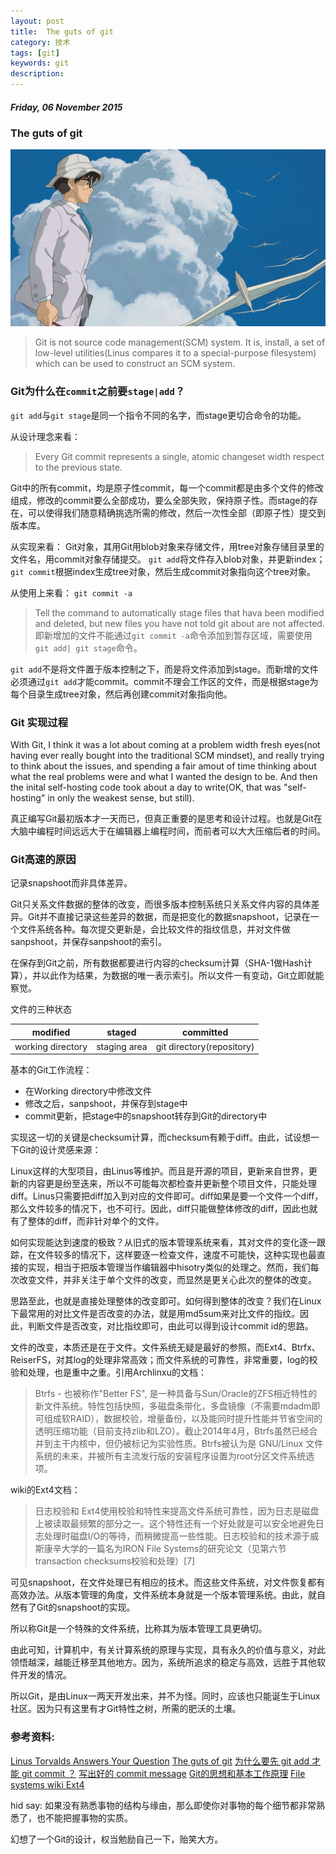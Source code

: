 ```yaml
---
layout: post
title:  The guts of git
category: 技术
tags: [git]
keywords: git
description:
---
```


##### Friday, 06 November 2015

### The guts of git

![起风了](/../../assets/img/tech/2015/Hayao_Miyazaki_2.jpg)

> Git is not source code management(SCM) system. It is, install, a set of low-level utilities(Linus compares it to a special-purpose filesystem) which can be used to construct an SCM system.

### Git为什么在`commit`之前要`stage|add`？

 `git add`与`git stage`是同一个指令不同的名字，而stage更切合命令的功能。

从设计理念来看：

> Every Git commit represents a single, atomic changeset width respect to the previous state.

Git中的所有commit，均是原子性commit，每一个commit都是由多个文件的修改组成，修改的commit要么全部成功，要么全部失败，保持原子性。而stage的存在，可以使得我们随意精确挑选所需的修改，然后一次性全部（即原子性）提交到版本库。

从实现来看：
Git对象，其用Git用blob对象来存储文件，用tree对象存储目录里的文件名，用commit对象存储提交。
`git add`将文件存入blob对象，并更新index；
`git commit`根据index生成tree对象，然后生成commit对象指向这个tree对象。

从使用上来看：
`git commit -a`

> Tell the command to automatically stage files  that hava been modified and deleted, but new files you have not told git about are not affected.
即新增加的文件不能通过`git commit -a`命令添加到暂存区域，需要使用`git add| git stage`命令。

`git add`不是将文件置于版本控制之下，而是将文件添加到stage。而新增的文件必须通过`git add`才能commit。commit不理会工作区的文件，而是根据stage为每个目录生成tree对象，然后再创建commit对象指向他。

### Git 实现过程

With Git, I think it was a lot about coming at a problem width fresh eyes(not having ever really bought into the traditional SCM mindset), and really trying to think about the issues, and spending a fair amout of time thinking about what the real problems were and what I wanted the design to be. And then the inital self-hosting code took about a day to write(OK, that was "self-hosting" in only the weakest sense, but still).

真正编写Git最初版本才一天而已，但真正重要的是思考和设计过程。也就是Git在大脑中编程时间远远大于在编辑器上编程时间，而前者可以大大压缩后者的时间。

### Git高速的原因

记录snapshoot而非具体差异。

Git只关系文件数据的整体的改变，而很多版本控制系统只关系文件内容的具体差异。Git并不直接记录这些差异的数据，而是把变化的数据snapshoot，记录在一个文件系统各种。每次提交更新是，会比较文件的指纹信息，并对文件做sanpshoot，并保存sanpshoot的索引。

在保存到Git之前，所有数据都要进行内容的checksum计算（SHA-1做Hash计算），并以此作为结果，为数据的唯一表示索引。所以文件一有变动，Git立即就能察觉。

文件的三种状态

modified | staged | committed
---------|--------|----------
working directory  |  staging area  |  git directory(repository)

基本的Git工作流程：

- 在Working directory中修改文件
- 修改之后，sanpshoot，并保存到stage中
- commit更新，把stage中的snapshoot转存到Git的directory中

实现这一切的关键是checksum计算，而checksum有赖于diff。由此，试设想一下Git的设计灵感来源：

Linux这样的大型项目，由Linus等维护。而且是开源的项目，更新来自世界，更新的内容更是纷至迭来，所以不可能每次都检查并更新整个项目文件，只能处理diff。Linus只需要把diff加入到对应的文件即可。diff如果是要一个文件一个diff，那么文件较多的情况下，也不可行。因此，diff只能做整体修改的diff，因此也就有了整体的diff，而非针对单个的文件。

如何实现能达到速度的极致？从旧式的版本管理系统来看，其对文件的变化逐一跟踪，在文件较多的情况下，这样要逐一检查文件，速度不可能快，这种实现也最直接的实现，相当于把版本管理当作编辑器中hisotry类似的处理之。然而，我们每次改变文件，并非关注于单个文件的改变，而显然是更关心此次的整体的改变。

思路至此，也就是直接处理整体的改变即可。如何得到整体的改变？我们在Linux下最常用的对比文件是否改变的办法，就是用md5sum来对比文件的指纹。因此，判断文件是否改变，对比指纹即可，由此可以得到设计commit id的思路。

文件的改变，本质还是在于文件。文件系统无疑是最好的参照，而Ext4、Btrfx、ReiserFS，对其log的处理非常高效；而文件系统的可靠性，非常重要，log的校验和处理，也是重中之重。引用Archlinxu的文档：

> Btrfs - 也被称作"Better FS", 是一种具备与Sun/Oracle的ZFS相近特性的新文件系统。特性包括快照，多磁盘条带化，多盘镜像（不需要mdadm即可组成软RAID），数据校验，增量备份，以及能同时提升性能并节省空间的透明压缩功能（目前支持zlib和LZO）。截止2014年4月，Btrfs虽然已经合并到主干内核中，但仍被标记为实验性质。Btrfs被认为是 GNU/Linux 文件系统的未来，并被所有主流发行版的安装程序设置为root分区文件系统选项。

wiki的Ext4文档：

> 日志校验和
Ext4使用校验和特性来提高文件系统可靠性，因为日志是磁盘上被读取最频繁的部分之一。这个特性还有一个好处就是可以安全地避免日志处理时磁盘I/O的等待，而稍微提高一些性能。日志校验和的技术源于威斯康辛大学的一篇名为IRON File Systems的研究论文（见第六节transaction checksums校验和处理）[7]

可见snapshoot，在文件处理已有相应的技术。而这些文件系统，对文件恢复都有高效办法。从版本管理的角度，文件系统本身就是一个版本管理系统。由此，就自然有了Git的snapshoot的实现。

所以称Git是一个特殊的文件系统，比称其为版本管理工具更确切。

由此可知，计算机中，有关计算系统的原理与实现，具有永久的价值与意义，对此领悟越深，越能迁移至其他地方。因为，系统所追求的稳定与高效，远胜于其他软件开发的情况。

所以Git，是由Linux一两天开发出来，并不为怪。同时，应该也只能诞生于Linux社区。因为只有这里有才Git特性之树，所需的肥沃的土壤。


### 参考资料:

[Linus Torvalds Answers Your Question](http://linux.slashdot.org/story/15/06/30/0058243/interviews-linus-torvalds-answers-your-question?sdsrc=rel)
[The guts of git](http://lwn.net/Articles/131657/)
[为什么要先 git add 才能 git commit ？](http://www.zhihu.com/question/19946553)
[写出好的 commit message](https://ruby-china.org/topics/15737)
[Git的思想和基本工作原理](http://www.nowamagic.net/academy/detail/48160210)
[File systems ](https://wiki.archlinux.org/index.php/File_systems_(%E7%AE%80%E4%BD%93%E4%B8%AD%E6%96%87))
[wiki Ext4](https://zh.wikipedia.org/wiki/Ext4)

hid say: 如果没有熟悉事物的结构与缘由，那么即使你对事物的每个细节都非常熟悉了，也不能把握事物的实质。

幻想了一个Git的设计，权当勉励自己一下，贻笑大方。


